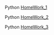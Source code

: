 Python [HomeWork_1](https://github.com/AndreiHeranok/Python/blob/main/HW_1.py)

Python [HomeWork_2](https://github.com/AndreiHeranok/Python/blob/main/HW_2.py)

Python [HomeWork_3](https://github.com/AndreiHeranok/Python/blob/main/HW_3.py)